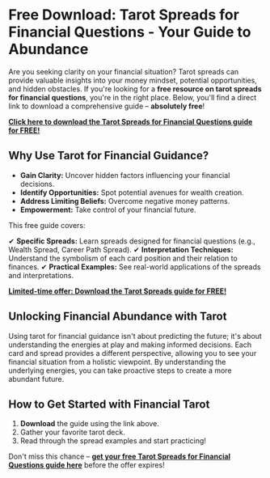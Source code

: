 # Free Download: Tarot Spreads for Financial Questions - Your Guide to Abundance

Are you seeking clarity on your financial situation? Tarot spreads can provide valuable insights into your money mindset, potential opportunities, and hidden obstacles. If you're looking for a **free resource on tarot spreads for financial questions**, you're in the right place. Below, you'll find a direct link to download a comprehensive guide – **absolutely free**!

[**Click here to download the Tarot Spreads for Financial Questions guide for FREE!**](https://udemywork.com/tarot-spreads-for-financial-questions)

## Why Use Tarot for Financial Guidance?

- **Gain Clarity:** Uncover hidden factors influencing your financial decisions.
- **Identify Opportunities:** Spot potential avenues for wealth creation.
- **Address Limiting Beliefs:** Overcome negative money patterns.
- **Empowerment:** Take control of your financial future.

This free guide covers:

✔ **Specific Spreads:** Learn spreads designed for financial questions (e.g., Wealth Spread, Career Path Spread).
✔ **Interpretation Techniques:** Understand the symbolism of each card position and their relation to finances.
✔ **Practical Examples:** See real-world applications of the spreads and interpretations.

[**Limited-time offer: Download the Tarot Spreads guide for FREE!**](https://udemywork.com/tarot-spreads-for-financial-questions)

## Unlocking Financial Abundance with Tarot

Using tarot for financial guidance isn't about predicting the future; it's about understanding the energies at play and making informed decisions. Each card and spread provides a different perspective, allowing you to see your financial situation from a holistic viewpoint. By understanding the underlying energies, you can take proactive steps to create a more abundant future.

## How to Get Started with Financial Tarot

1. **Download** the guide using the link above.
2. Gather your favorite tarot deck.
3. Read through the spread examples and start practicing!

Don't miss this chance – **[get your free Tarot Spreads for Financial Questions guide here](https://udemywork.com/tarot-spreads-for-financial-questions)** before the offer expires!
